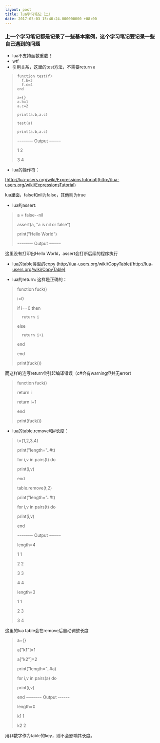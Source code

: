 ```yaml
---
layout: post
title: lua学习笔记（二）
date: 2017-05-03 15:40:24.000000000 +08:00
---
```



### 上一个学习笔记都是记录了一些基本案例，这个学习笔记要记录一些自己遇到的问题


- lua不支持函数重载！
- wtf
- 引用关系，这里的test方法，不需要return a
>     
>     function test(f)
>     	f.b=3
>     	f.c=4
>     end
>
>     a={}
>     a.b=1
>     a.c=2
>     
>     print(a.b,a.c)
>     
>     test(a)
>     
>     print(a.b,a.c)
> 
> -------- Output ------
> 
> 1	2
>
> 3	4

- lua的操作符：

[http://lua-users.org/wiki/ExpressionsTutorial](http://lua-users.org/wiki/ExpressionsTutorial)

lua里面，false和nil为false，其他则为true

- lua的assert:

> a = false--nil
> 
> assert(a, "a is nil or false")
> 
> print("Hello World")
> 
> -------- Output ------
> 

这里没有打印出Hello World，assert会打断后续的程序执行

- lua的table类型的copy
(http://lua-users.org/wiki/CopyTable)[http://lua-users.org/wiki/CopyTable]


- lua的return:
这样是正确的：
> function fuck()
> 
> 	i=0
> 
> 	if i==0 then
> 
> 		return i
> 
> 	else
> 
> 		return i+1
> 
> 	end
> 
> end
> 
> 
> 
> print(fuck())
> 
> 
而这样的连写return会引起编译错误（c#会有warning但并无error）
> function fuck()
> 
> 	return i
> 
> 	return i+1
> 
> end
> 
> print(fuck())

- lua的table.remove和#长度：
> t={1,2,3,4}
> 
> 
> print("length="..#t)
> 
> for i,v in pairs(t) do
> 
> 	print(i,v)
> 
> end
> 
> 
> 
> table.remove(t,2)
> 
> print("length="..#t)
> 
> for i,v in pairs(t) do
> 
> 	print(i,v)
> 
> end
> 
> -------- Output ------
> 
> length=4
> 
> 1	1
> 
> 
> 2	2
> 
> 3	3
> 
> 4	4
> 
> length=3
> 
> 1	1
> 
> 2	3
> 
> 3	4

这里的lua table会在remove后自动调整长度

> 
> a={}
> 
> a["k1"]=1
> 
> a["k2"]=2
> 
> 
> 
> print("length="..#a)
> 
> for i,v in pairs(a) do
> 
> 	print(i,v)
> 
> end
> -------- Output ------
> 
> 
> 
> length=0
> 
> k1	1
> 
> k2	2

用非数字作为table的key，则不会影响其长度。









